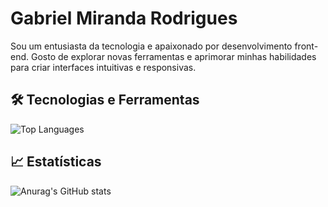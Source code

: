 # Gabriel Miranda Rodrigues

Sou um entusiasta da tecnologia e apaixonado por desenvolvimento front-end. Gosto de explorar novas ferramentas e aprimorar minhas habilidades para criar interfaces intuitivas e responsivas. 

## 🛠️ Tecnologias e Ferramentas

![Top Languages](https://github-readme-stats.vercel.app/api/top-langs/?username=seu-usuario&layout=compact&theme=radical)

## 📈 Estatísticas
![Anurag's GitHub stats](https://github-readme-stats.vercel.app/api?username=gmrstack&show_icons=true&theme=transparent)
